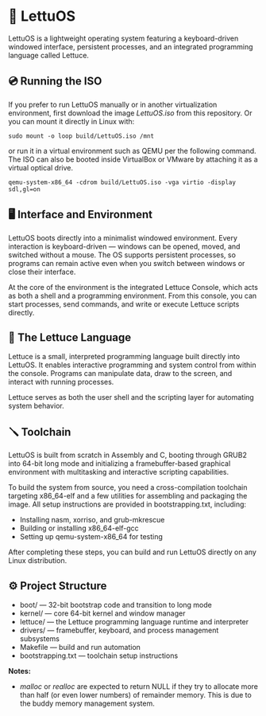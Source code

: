 # 🥬 LettuOS

LettuOS is a lightweight operating system featuring a keyboard-driven windowed interface, persistent processes, and an integrated programming language called Lettuce.

## 💿 Running the ISO

If you prefer to run LettuOS manually or in another virtualization environment, first download the image *LettuOS.iso* from this repository. Or you can mount it directly in Linux with:

```
sudo mount -o loop build/LettuOS.iso /mnt
```

or run it in a virtual environment such as QEMU per the following command. The ISO can also be booted inside VirtualBox or VMware by attaching it as a virtual optical drive.

```
qemu-system-x86_64 -cdrom build/LettuOS.iso -vga virtio -display sdl,gl=on
```

## 🖥️ Interface and Environment

LettuOS boots directly into a minimalist windowed environment.
Every interaction is keyboard-driven — windows can be opened, moved, and switched without a mouse.
The OS supports persistent processes, so programs can remain active even when you switch between windows or close their interface.

At the core of the environment is the integrated Lettuce Console, which acts as both a shell and a programming environment.
From this console, you can start processes, send commands, and write or execute Lettuce scripts directly.

## 🥬 The Lettuce Language

Lettuce is a small, interpreted programming language built directly into LettuOS.
It enables interactive programming and system control from within the console.
Programs can manipulate data, draw to the screen, and interact with running processes.

Lettuce serves as both the user shell and the scripting layer for automating system behavior.

## 🪛 Toolchain

LettuOS is built from scratch in Assembly and C, booting through GRUB2 into 64-bit long mode and initializing a framebuffer-based graphical environment with multitasking and interactive scripting capabilities.

To build the system from source, you need a cross-compilation toolchain targeting x86_64-elf and a few utilities for assembling and packaging the image. All setup instructions are provided in bootstrapping.txt, including:

- Installing nasm, xorriso, and grub-mkrescue
- Building or installing x86_64-elf-gcc
- Setting up qemu-system-x86_64 for testing

After completing these steps, you can build and run LettuOS directly on any Linux distribution.

## ⚙️ Project Structure

- boot/ — 32-bit bootstrap code and transition to long mode
- kernel/ — core 64-bit kernel and window manager
- lettuce/ — the Lettuce programming language runtime and interpreter
- drivers/ — framebuffer, keyboard, and process management subsystems
- Makefile — build and run automation
- bootstrapping.txt — toolchain setup instructions

**Notes:**
- *malloc* or *realloc* are expected to return NULL if they try to allocate more than half (or even lower numbers) 
of remainder memory. This is due to the buddy memory management system.